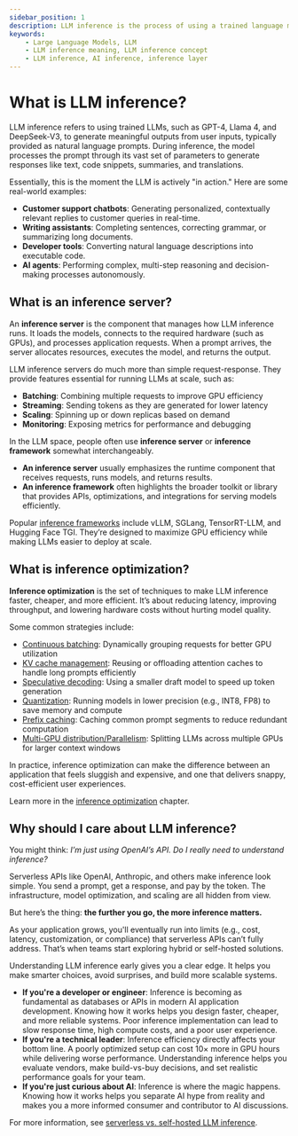 ```yaml
---
sidebar_position: 1
description: LLM inference is the process of using a trained language model to generate responses or predictions based on prompts.
keywords:
    - Large Language Models, LLM
    - LLM inference meaning, LLM inference concept
    - LLM inference, AI inference, inference layer
---
```


# What is LLM inference?

LLM inference refers to using trained LLMs, such as GPT-4, Llama 4, and DeepSeek-V3, to generate meaningful outputs from user inputs, typically provided as natural language prompts. During inference, the model processes the prompt through its vast set of parameters to generate responses like text, code snippets, summaries, and translations.

Essentially, this is the moment the LLM is actively "in action." Here are some real-world examples:

- **Customer support chatbots**: Generating personalized, contextually relevant replies to customer queries in real-time.
- **Writing assistants**: Completing sentences, correcting grammar, or summarizing long documents.
- **Developer tools**: Converting natural language descriptions into executable code.
- **AI agents**: Performing complex, multi-step reasoning and decision-making processes autonomously.

## What is an inference server?

An **inference server** is the component that manages how LLM inference runs. It loads the models, connects to the required hardware (such as GPUs), and processes application requests. When a prompt arrives, the server allocates resources, executes the model, and returns the output.

LLM inference servers do much more than simple request-response. They provide features essential for running LLMs at scale, such as:

- **Batching**: Combining multiple requests to improve GPU efficiency
- **Streaming**: Sending tokens as they are generated for lower latency
- **Scaling**: Spinning up or down replicas based on demand
- **Monitoring**: Exposing metrics for performance and debugging

In the LLM space, people often use **inference server** or **inference framework** somewhat interchangeably.

- **An inference server** usually emphasizes the runtime component that receives requests, runs models, and returns results.
- **An inference framework** often highlights the broader toolkit or library that provides APIs, optimizations, and integrations for serving models efficiently.

Popular [inference frameworks](../getting-started/choosing-the-right-inference-framework) include vLLM, SGLang, TensorRT-LLM, and Hugging Face TGI. They’re designed to maximize GPU efficiency while making LLMs easier to deploy at scale.

## What is inference optimization?

**Inference optimization** is the set of techniques to make LLM inference faster, cheaper, and more efficient. It’s about reducing latency, improving throughput, and lowering hardware costs without hurting model quality.

Some common strategies include:

- [Continuous batching](../inference-optimization/static-dynamic-continuous-batching): Dynamically grouping requests for better GPU utilization
- [KV cache management](../inference-optimization/kv-cache-offloading): Reusing or offloading attention caches to handle long prompts efficiently
- [Speculative decoding](../inference-optimization/speculative-decoding): Using a smaller draft model to speed up token generation
- [Quantization](../getting-started/llm-quantization): Running models in lower precision (e.g., INT8, FP8) to save memory and compute
- [Prefix caching](../inference-optimization/prefix-caching): Caching common prompt segments to reduce redundant computation
- [Multi-GPU distribution/Parallelism](../inference-optimization/data-tensor-pipeline-expert-hybrid-parallelism): Splitting LLMs across multiple GPUs for larger context windows

In practice, inference optimization can make the difference between an application that feels sluggish and expensive, and one that delivers snappy, cost-efficient user experiences.

Learn more in the [inference optimization](../inference-optimization/) chapter.

## Why should I care about LLM inference?

You might think: _I’m just using OpenAI’s API. Do I really need to understand inference?_

Serverless APIs like OpenAI, Anthropic, and others make inference look simple. You send a prompt, get a response, and pay by the token. The infrastructure, model optimization, and scaling are all hidden from view.

But here’s the thing: **the further you go, the more inference matters.**

As your application grows, you'll eventually run into limits (e.g., cost, latency, customization, or compliance) that serverless APIs can’t fully address. That’s when teams start exploring hybrid or self-hosted solutions.

Understanding LLM inference early gives you a clear edge. It helps you make smarter choices, avoid surprises, and build more scalable systems.

- **If you're a developer or engineer**: Inference is becoming as fundamental as databases or APIs in modern AI application development. Knowing how it works helps you design faster, cheaper, and more reliable systems. Poor inference implementation can lead to slow response time, high compute costs, and a poor user experience.
- **If you're a technical leader**: Inference efficiency directly affects your bottom line. A poorly optimized setup can cost 10× more in GPU hours while delivering worse performance. Understanding inference helps you evaluate vendors, make build-vs-buy decisions, and set realistic performance goals for your team.
- **If you're just curious about AI**: Inference is where the magic happens. Knowing how it works helps you separate AI hype from reality and makes you a more informed consumer and contributor to AI discussions.

For more information, see [serverless vs. self-hosted LLM inference](./serverless-vs-self-hosted-llm-inference).